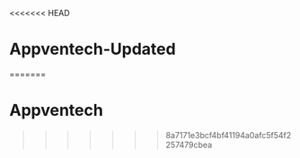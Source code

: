 <<<<<<< HEAD
# Appventech-Updated
=======
# Appventech 
>>>>>>> 8a7171e3bcf4bf41194a0afc5f54f2257479cbea
